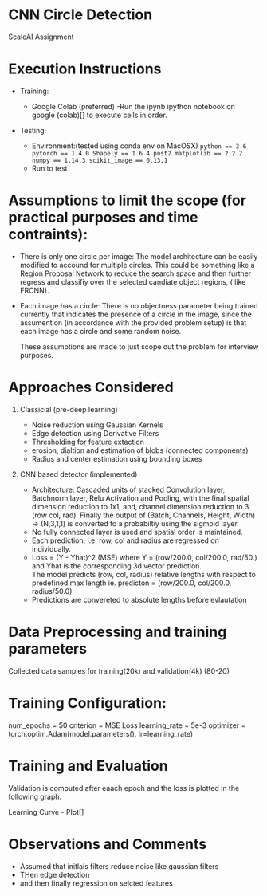 
# CNN Circle Detection
ScaleAI Assignment

# Execution Instructions
  - Training:
      - Google Colab (preferred)
          -Run the ipynb ipython notebook on google (colab)[] to execute cells in order.

  - Testing:
      - Environment:(tested using conda env on MacOSX)
         `
            python == 3.6
            pytorch == 1.4.0
            Shapely == 1.6.4.post2
            matplotlib == 2.2.2
            numpy == 1.14.3
            scikit_image == 0.13.1
         `
      - Run <python main.py> to test
    
# Assumptions to limit the scope (for practical purposes and time contraints):
- There is only one circle per image:
  The model architecture can be easily modified to accound for multiple circles. This could be something like a Region Proposal Network to reduce the search space and then further regress and classifiy over the selected candiate object regions, ( like FRCNN).

- Each image has a circle:
  There is no objectness parameter being trained currently that indicates the presence of a circle in the image, since the assumention (in accordance with the provided problem setup) is that each image has a circle and some random noise. 
  
  These assumptions are made to just scope out the problem for interview purposes.
  

# Approaches Considered
1. Classicial (pre-deep learning)
    - Noise reduction using Gaussian Kernels
    - Edge detection using Derivative Filters
    - Thresholding for feature extaction
    - erosion, dialtion and estimation of blobs (connected components)
    - Radius and center estimation using bounding boxes
 
2. CNN based detector (implemented)
    - Architecture: Cascaded units of stacked Convolution layer, Batchnorm layer, Relu Activation and Pooling, with the final spatial dimension reduction to 1x1, and, channel dimension reduction to 3 (row col, rad). Finally the output of (Batch, Channels, Height, Width) -> (N,3,1,1) is converted to a probabiltiy using the sigmoid layer.
    - No fully connected layer is used and spatial order is maintained.
    - Each prediction, i.e. row, col and radius are regressed on individually.
    - Loss = (Y - Yhat)^2 (MSE) where Y = (row/200.0, col/200.0, rad/50.) and Yhat is the corresponding 3d vector prediction.        
      The model predicts (row, col, radius) relative lengths with respect to predefined max length
      ie. predicton = (row/200.0, col/200.0, radius/50.0)
    - Predictions are convereted to absolute lengths before evlautation
    
# Data Preprocessing and training parameters
  Collected data samples for training(20k) and validation(4k) (80-20)

# Training Configuration:
  num_epochs    = 50
  criterion     = MSE Loss 
  learning_rate = 5e-3
  optimizer     = torch.optim.Adam(model.parameters(), lr=learning_rate)

# Training and Evaluation
  Validation is computed after eaach epoch and the loss is plotted in the following graph.
  
  Learning Curve - Plot[]



        
# Observations and Comments
  - Assumed that initlais filters reduce noise like gaussian filters
  - THen edge detection
  - and then finally regression on selcted features 

 
